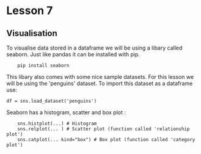 # Lesson 7

## Visualisation

To visualise data stored in a dataframe we will be using a libary called seaborn.
Just like pandas it can be installed with pip.

        pip install seaborn

This libary also comes with some nice sample datasets. For this lesson we will be
using the 'penguins' dataset. To import this dataset as a dataframe use:

    df = sns.load_dataset('penguins')


Seaborn has a histogram, scatter and box plot :

        sns.histplot(...) # Histogram
        sns.relplot(... ) # Scatter plot (function called 'relationship plot')
        sns.catplot(... kind="box") # Box plot (function called 'category plot')